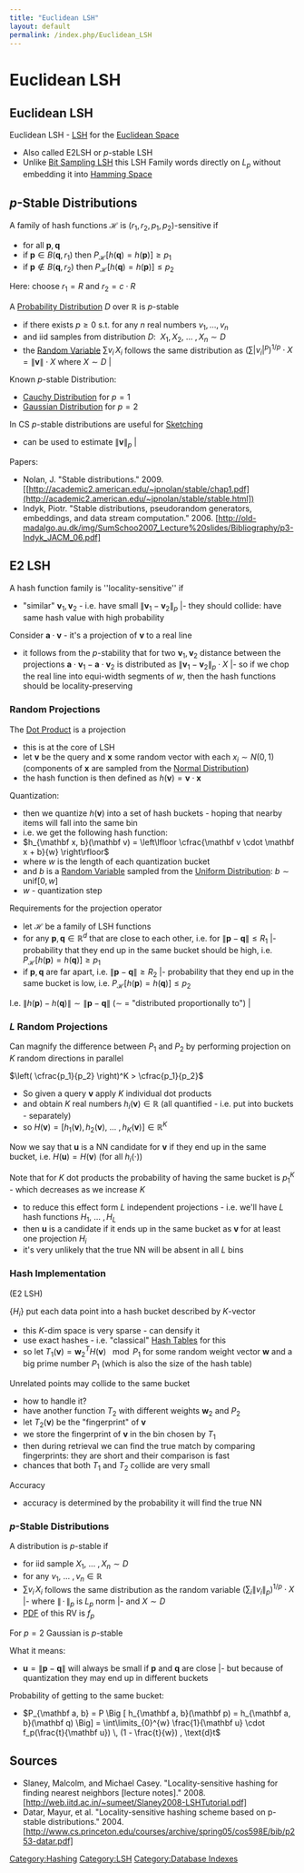 ```yaml
---
title: "Euclidean LSH"
layout: default
permalink: /index.php/Euclidean_LSH
---
```


# Euclidean LSH

## Euclidean LSH
Euclidean LSH - [LSH](LSH) for the [Euclidean Space](Euclidean_Distance)
- Also called E2LSH or $p$-stable LSH
- Unlike [Bit Sampling LSH](Bit_Sampling_LSH) this LSH Family words directly on $L_p$ without embedding it into [Hamming Space](Hamming_Distance)


## $p$-Stable Distributions
A family of hash functions $\mathcal H$ is $(r_1, r_2, p_1, p_2)$-sensitive if 
- for all $\mathbf p, \mathbf q$
- if $\mathbf p \in B(\mathbf q, r_1)$ then $P_{\mathcal H} \Big[ h(\mathbf q) = h(\mathbf p)  \Big] \geqslant p_1$
- if $\mathbf p \not \in B(\mathbf q, r_2)$ then $P_{\mathcal H} \Big[ h(\mathbf q) = h(\mathbf p)  \Big] \leqslant p_2$

Here: choose $r_1 = R$ and $r_2 = c \cdot R$


A [Probability Distribution](Probability_Distribution) $D$ over $\mathbb R$ is $p$-stable 
- if there exists $p \geqslant 0$ s.t. for any $n$ real numbers $v_1, ..., v_n$
- and iid samples from distribution $D$: $\ X_1, X_2, \ ... \ , X_n \sim D$
- the [Random Variable](Random_Variable) $\sum v_i \, X_i$ follows the same distribution as $\left( \sum | v_i|^p \right)^{1/p} \cdot X = \| \mathbf v \| \cdot X$ where $X \sim D$ |

Known $p$-stable Distribution:
- [Cauchy Distribution](Cauchy_Distribution) for $p = 1$
- [Gaussian Distribution](Gaussian_Distribution) for $p = 2$ 

In CS $p$-stable distributions are useful for [Sketching](Sketching)
- can be used to estimate $\|  \mathbf v \|_p$ |

Papers:
- Nolan, J. "Stable distributions." 2009. [[http://academic2.american.edu/~jpnolan/stable/chap1.pdf](http://academic2.american.edu/~jpnolan/stable/stable.html])
- Indyk, Piotr. "Stable distributions, pseudorandom generators, embeddings, and data stream computation." 2006. [http://old-madalgo.au.dk/img/SumSchoo2007_Lecture%20slides/Bibliography/p3-Indyk_JACM_06.pdf]


## E2 LSH
A hash function family is ''locality-sensitive'' if 
- "similar" $\mathbf v_1, \mathbf v_2$ - i.e. have small $\|  \mathbf v_1 - \mathbf v_2 \|_p$  |- they should collide: have same hash value with high probability


Consider $\mathbf a \cdot \mathbf v$ - it's a projection of $\mathbf v$ to a real line 
- it follows from the $p$-stability that for two $\mathbf v_1, \mathbf v_2$ distance between the projections $\mathbf a \cdot \mathbf v_1 - \mathbf a \cdot \mathbf v_2$ is distributed as $\|  \mathbf v_1 - \mathbf v_2 \|_p \cdot X$  |- so if we chop the real line into equi-width segments of $w$, then the hash functions should be locality-preserving


### Random Projections
The [Dot Product](Dot_Product) is a projection 
- this is at the core of LSH
- let $\mathbf v$ be the query and $\mathbf x$ some random vector with each $x_i \sim N(0, 1)$ (components of $\mathbf x$ are sampled from the [Normal Distribution](Normal_Distribution)) 
- the hash function is then defined as $h(\mathbf v) = \mathbf v \cdot \mathbf x$

Quantization:
- then we quantize $h(\mathbf v)$ into a set of hash buckets - hoping that nearby items will fall into the same bin
- i.e. we get the following hash function:
- $h_{\mathbf x, b}(\mathbf v) = \left\lfloor \cfrac{\mathbf v \cdot \mathbf x + b}{w} \right\rfloor$
- where $w$ is the length of each quantization bucket
- and $b$ is a [Random Variable](Random_Variable) sampled from the [Uniform Distribution](Uniform_Distribution): $b \sim \text{unif}[0, w]$
- $w$ - quantization step


Requirements for the projection operator
- let $\mathcal H$ be a family of LSH functions
- for any $\mathbf p, \mathbf q \in \mathbb R^d$ that are close to each other, i.e. for $\| \mathbf p - \mathbf q \| \leqslant R_1$ |- probability that they end up in the same bucket should be high, i.e. $P_{\mathcal H} \Big[ h(\mathbf p) = h(\mathbf q) \Big] \geqslant p_1$ 
- if $\mathbf p, \mathbf q$ are far apart, i.e. $\| \mathbf p - \mathbf q \| \geqslant R_2$ |- probability that they end up in the same bucket is low, i.e. $P_{\mathcal H} \Big[ h(\mathbf p) = h(\mathbf q) \Big] \leqslant p_2$


I.e. $\|  h(\mathbf p) - h(\mathbf q) \| \sim \| \mathbf p - \mathbf q \|$ ($\sim$ = "distributed proportionally to") |


### $L$ Random Projections
Can magnify the difference between $P_1$ and $P_2$ by performing projection on $K$ random directions in parallel

$\left( \cfrac{p_1}{p_2} \right)^K > \cfrac{p_1}{p_2}$


- So given a query $\mathbf v$ apply $K$ individual dot products
- and obtain $K$ real numbers $h_i (\mathbf v) \in \mathbb R$ (all quantified - i.e. put into buckets - separately)
- so $H(\mathbf v) = \Big[ h_1(\mathbf v), h_2(\mathbf v), \ ... \ , h_K(\mathbf v) \Big] \in \mathbb R^K$


Now we say that $\mathbf u$ is a NN candidate for $\mathbf v$ if they end up in the same bucket, i.e. $H(\mathbf u) = H(\mathbf v)$ (for all $h_i(\cdot)$)


Note that for $K$ dot products the probability of having the same bucket is $p_1^K$ - which decreases as we increase $K$
- to reduce this effect form $L$ independent projections - i.e. we'll have $L$ hash functions $H_1, \ ... \ , H_L$
- then $\mathbf u$ is a candidate if it ends up in the same bucket as $\mathbf v$ for at least one projection $H_i$
- it's very unlikely that the true NN will be absent in all $L$ bins


### Hash Implementation
(E2 LSH)

$\{ H_i \}$ put each data point into a hash bucket described by $K$-vector 
- this $K$-dim space is very sparse - can densify it 
- use exact hashes - i.e. "classical" [Hash Tables](Hash_Tables) for this
- so let $T_1(\mathbf v) = \mathbf w_2^T H(\mathbf v)  \ \mod P_1$ for some random weight vector $\mathbf w$ and a big prime number $P_1$ (which is also the size of the hash table)


Unrelated points may collide to the same bucket 
- how to handle it? 
- have another function $T_2$ with different weights $\mathbf w_2$ and $P_2$
- let $T_2(\mathbf v)$ be the "fingerprint" of $\mathbf v$ 
- we store the fingerprint of $\mathbf v$ in the bin chosen by $T_1$
- then during retrieval we can find the true match by comparing fingerprints: they are short and their comparison is fast
- chances that both $T_1$ and $T_2$ collide are very small


Accuracy 
- accuracy is determined by the probability it will find the true NN


### $p$-Stable Distributions
A distribution is $p$-stable if 
- for iid sample $X_1, \ ... \ , X_n \sim D$
- for any $v_1, \ ... \ , v_n \in \mathbb R$ 
- $\sum v_i \, X_i$ follows the same distribution as the random variable $\left( \sum_i \| v_i \big \|_p \right)^{1 / p} \cdot X$ |- where $\|  \, \cdot \, \|_p$ is $L_p$ norm |- and $X \sim D$
- [PDF](Probability_Density_Function) of this RV is $f_p$


For $p=2$ Gaussian is $p$-stable

What it means:
- $\mathbf u = \|  \mathbf p - \mathbf q \|$ will always be small if $\mathbf p$ and $\mathbf q$ are close  |- but because of quantization they may end up in different buckets 


Probability of getting to the same bucket: 
- $P_{\mathbf a, b} = P \Big [ h_{\mathbf a, b}(\mathbf p) = h_{\mathbf a, b}(\mathbf q)  \Big] = \int\limits_{0}^{w} \frac{1}{\mathbf u} \cdot f_p(\frac{t}{\mathbf u}) \, (1 - \frac{t}{w}) , \text{d}t$


## Sources
- Slaney, Malcolm, and Michael Casey. "Locality-sensitive hashing for finding nearest neighbors [lecture notes]." 2008. [http://web.iitd.ac.in/~sumeet/Slaney2008-LSHTutorial.pdf]
- Datar, Mayur, et al. "Locality-sensitive hashing scheme based on p-stable distributions." 2004. [http://www.cs.princeton.edu/courses/archive/spring05/cos598E/bib/p253-datar.pdf]

[Category:Hashing](Category_Hashing)
[Category:LSH](Category_LSH)
[Category:Database Indexes](Category_Database_Indexes)